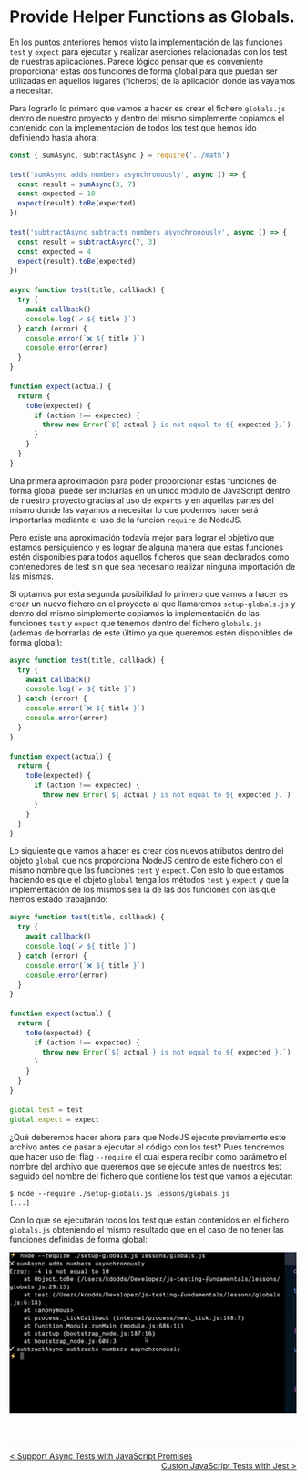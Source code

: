 # Provide Helper Functions as Globals.

En los puntos anteriores hemos visto la implementación de las funciones `test` y `expect` para ejecutar y realizar aserciones relacionadas con los test de nuestras aplicaciones. Parece lógico pensar que es conveniente proporcionar estas dos funciones de forma global para que puedan ser utilizadas en aquellos lugares (ficheros) de la aplicación donde las vayamos a necesitar.

Para lograrlo lo primero que vamos a hacer es crear el fichero `globals.js` dentro de nuestro proyecto y dentro del mismo simplemente copiamos el contenido con la implementación de todos los test que hemos ido definiendo hasta ahora:

```js
const { sumAsync, subtractAsync } = require('../math')

test('sumAsync adds numbers asynchronously', async () => {
  const result = sumAsync(3, 7)
  const expected = 10
  expect(result).toBe(expected)
})

test('subtractAsync subtracts numbers asynchronously', async () => {
  const result = subtractAsync(7, 3)
  const expected = 4
  expect(result).toBe(expected)
})

async function test(title, callback) {
  try {
    await callback()
    console.log(`✔️ ${ title }`)
  } catch (error) {
    console.error(`❌ ${ title }`)
    console.error(error)
  }
}

function expect(actual) {
  return {
    toBe(expected) {
      if (action !== expected) {
        throw new Error(`${ actual } is not equal to ${ expected }.`)
      }
    }
  }
}
```

Una primera aproximación para poder proporcionar estas funciones de forma global puede ser incluirlas en un único módulo de JavaScript dentro de nuestro proyecto gracias al uso de `exports` y en aquellas partes del mismo donde las vayamos a necesitar lo que podemos hacer será importarlas mediante el uso de la función `require` de NodeJS. 

Pero existe una aproximación todavía mejor para lograr el objetivo que estamos persiguiendo y es lograr de alguna manera que estas funciones estén disponibles para todos aquellos ficheros que sean declarados como contenedores de test sin que sea necesario realizar ninguna importación de las mismas. 

Si optamos por esta segunda posibilidad lo primero que vamos a hacer es crear un nuevo fichero en el proyecto al que llamaremos `setup-globals.js` y dentro del mismo simplemente copiamos la implementación de las funciones `test` y `expect` que tenemos dentro del fichero `globals.js` (además de borrarlas de este último ya que queremos estén disponibles de forma global):

```js
async function test(title, callback) {
  try {
    await callback()
    console.log(`✔️ ${ title }`)
  } catch (error) {
    console.error(`❌ ${ title }`)
    console.error(error)
  }
}

function expect(actual) {
  return {
    toBe(expected) {
      if (action !== expected) {
        throw new Error(`${ actual } is not equal to ${ expected }.`)
      }
    }
  }
}
```

Lo siguiente que vamos a hacer es crear dos nuevos atributos dentro del objeto `global` que nos proporciona NodeJS dentro de este fichero con el mismo nombre que las funciones `test` y `expect`. Con esto lo que estamos haciendo es que el objeto `global` tenga los métodos `test` y `expect` y que la implementación de los mismos sea la de las dos funciones con las que hemos estado trabajando:

```js
async function test(title, callback) {
  try {
    await callback()
    console.log(`✔️ ${ title }`)
  } catch (error) {
    console.error(`❌ ${ title }`)
    console.error(error)
  }
}

function expect(actual) {
  return {
    toBe(expected) {
      if (action !== expected) {
        throw new Error(`${ actual } is not equal to ${ expected }.`)
      }
    }
  }
}

global.test = test
global.expect = expect
```

¿Qué deberemos hacer ahora para que NodeJS ejecute previamente este archivo antes de pasar a ejecutar el código con los test? Pues tendremos que hacer uso del flag `--require` el cual espera recibir como parámetro el nombre del archivo que queremos que se ejecute antes de nuestros test seguido del nombre del fichero que contiene los test que vamos a ejecutar:

```console
$ node --require ./setup-globals.js lessons/globals.js
[...]
```

Con lo que se ejecutarán todos los test que están contenidos en el fichero `globals.js` obteniendo el mismo resultado que en el caso de no tener las funciones definidas de forma global:

<div style='text-align: center'>
  <img src='../images/ch01/01_05.png' />
</div>
<br />

<br />

----
<div>
  <div style="float: left">
    <a href="https://github.com/DevJoseManuel/js-tutorials/blob/master/testing/ch01/01_05.md">
      < Support Async Tests with JavaScript Promises
    </a>
  </div>
  <div style="float: right">
    <a href="https://github.com/DevJoseManuel/js-tutorials/blob/master/testing/ch01/01_07.md">
      Custon JavaScript Tests with Jest >
    </a>
  </div>
</div>

